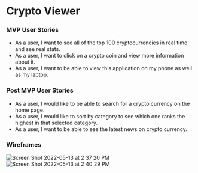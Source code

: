 # Crypto Viewer

### MVP User Stories
- As a user, I want to see all of the top 100 cryptocurrencies in real time and see real stats.
- As a user, I want to click on a crypto coin and view more information about it.
- As a user, I want to be able to view this application on my phone as well as my laptop.

### Post MVP User Stories
- As a user, I would like to be able to search for a crypto currency on the home page.
- As a user, I would like to sort by category to see which one ranks the highest in that selected category.
- As a user, I want to be able to see the latest news on crypto currency.

### Wireframes
![Screen Shot 2022-05-13 at 2 37 20 PM](https://user-images.githubusercontent.com/91819733/168378465-ea25f418-a6f7-4c41-af7c-9108d1bd7f89.png)
![Screen Shot 2022-05-13 at 2 40 29 PM](https://user-images.githubusercontent.com/91819733/168378500-c56b33c7-1a77-4fd1-9e2b-ebfc4aa3edbe.png)
